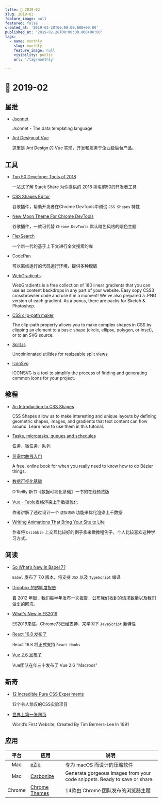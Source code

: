 ```yaml
---
title: 📖 2019-02
slug: 2019-02
feature_image: null
featured: false
created_at: '2019-02-28T00:00:00.000+00:00'
published_at: '2019-02-28T00:00:00.000+00:00'
tags:
  - name: monthly
    slug: monthly
    feature_image: null
    visibility: public
    url: '/tag/monthly'

---
```


# 📖 2019-02

## 星推

* [Jsonnet](https://github.com/google/jsonnet)

    Jsonnet - The data templating language
    
* [Ant Design of Vue](https://vue.ant.design/docs/vue/introduce-cn/)

    这里是 Ant Design 的 Vue 实现，开发和服务于企业级后台产品。

## 工具

* [Top 50 Developer Tools of 2018](https://stackshare.io/posts/top-developer-tools-2018)

    一站式了解 Stack Share 为你提供的 2018 排名前50的开发者工具

* [CSS Shapes Editor](https://chrome.google.com/webstore/detail/css-shapes-editor/nenndldnbcncjmeacmnondmkkfedmgmp?hl=en-US)

    谷歌插件，帮助开发者在Chrome DevTools中调试 `CSS Shapes` 特性
    
* [New Moon Theme For Chrome DevTools](https://chrome.google.com/webstore/detail/devtools-theme-new-moon/lndddploiofhfpdcoclegenegblkhlfk?hl=en)

    谷歌插件，一款可代替 `Chrome DevTools` 默认暗色风格的暗色主题
    
* [FlexSearch](https://github.com/nextapps-de/flexsearch)

    一个新一代的基于上下文进行全文搜索的库
    
* [CodePan](https://codepan.net/)

    可以离线运行的代码运行环境，提供多种模版
    
* [WebGradients](https://github.com/itmeo/webgradients)

    WebGradients is a free collection of 180 linear gradients that you can use as
content backdrops in any part of your website. Easy copy CSS3 crossbrowser code
and use it in a moment! We've also prepared a .PNG version of each gradient.
 As a bonus, there are packs for Sketch & Photoshop.
 
* [CSS clip-path maker](https://bennettfeely.com/clippy/)

    The clip-path property allows you to make complex shapes in CSS by clipping an element to a basic shape (circle, ellipse, polygon, or inset), or to an SVG source.

* [Split.js](https://github.com/nathancahill/split/)

    Unopinionated utilities for resizeable split views
    
* [IconSvg](https://iconsvg.xyz/)

    ICONSVG is a tool to simplify the process of finding and generating common icons for your project.

## 教程

* [An Introduction to CSS Shapes](https://tympanus.net/codrops/2018/11/29/an-introduction-to-css-shapes/)

    CSS Shapes allow us to make interesting and unique layouts by defining geometric shapes, images, and gradients that text content can flow around. Learn how to use them in this tutorial.
    
* [Tasks, microtasks, queues and schedules](https://jakearchibald.com/2015/tasks-microtasks-queues-and-schedules/)

    任务，微任务，队列
    
* [贝塞尔曲线入门](https://pomax.github.io/bezierinfo/zh-CN/)

    A free, online book for when you really need to know how to do Bézier things.
    
* [数据可视化基础](https://serialmentor.com/dataviz/)

    O'Reilly 新书《数据可视化基础》一书的在线预览版
    
* [Vue - Table表格渲染上千数据优化](https://zhuanlan.zhihu.com/p/53455289)

    作者讲解了通过设计一个 `虚拟滚动` 功能来优化渲染上千数据
    
* [Writing Animations That Bring Your Site to Life](https://css-tricks.com/writing-animations-that-bring-your-site-to-life/)

    作者将 `Dribbble` 上交互比较好的例子拿来做教程例子，个人比较喜欢这种学习方式。

## 阅读

* [So What’s New in Babel 7?](https://blog.bitsrc.io/so-whats-new-in-babel-7-ea97cb984ef0)

    `Babel` 发布了 7.0 版本，将支持 `JSX` 以及 `TypeScript` 编译

* [Dropbox 的透明度报告](https://www.dropbox.com/zh_CN/transparency/reports)

    自 2012 年起，我们每半年发布一次报告，公布我们收到的请求数量以及我们做出的回应。
    
* [What's New in ES2019](http://thecodebarbarian.com/whats-new-in-es2019-flat-flatmap-catch.html)

    ES2019来临，Chrome73已经支持，来学习下 `JavaScript` 新特性
    
* [React 16.8 发布了](https://reactjs.org/blog/2019/02/06/react-v16.8.0.html)

    React 16.8 将正式支持 `React Hooks`
    
* [Vue 2.6 发布了](https://zhuanlan.zhihu.com/p/56260917)

    Vue团队在年三十发布了 Vue 2.6 "Macross"
    
## 新奇

* [12 Incredible Pure CSS Experiments](https://1stwebdesigner.com/12-incredible-pure-css-experiments/)

    12个令人惊叹的CSS实验项目
    
* [世界上第一张网页](http://info.cern.ch/)

    World’s First Website, Created By Tim Berners-Lee In 1991

## 应用

| 平台 | 应用 | 说明 |
| :---: | --- | --- |
| Mac | [eZip](https://ezip.awehunt.com/) | 专为 macOS 而设计的压缩软件 |
| Mac | [Carbonize](https://www.dangercove.com/carbonize/) | Generate gorgeous images from your code snippets. Ready to save or share. |
| Chrome | [Chrome Themes](https://chrome.google.com/webstore/category/collection/chrome_themes?hl=zh-CN) | 14款由 Chrome 团队发布的浏览器主题 |

